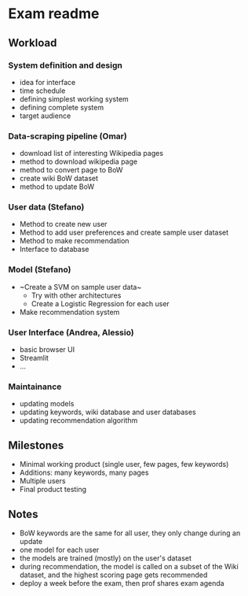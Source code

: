 # Exam readme

## Workload

### System definition and design
- idea for interface
- time schedule
- defining simplest working system
- defining complete system
- target audience

### Data-scraping pipeline (Omar)
- download list of interesting Wikipedia pages 
- method to download wikipedia page 
- method to convert page to BoW 
- create wiki BoW dataset 
- method to update BoW

### User data (Stefano)
- Method to create new user
- Method to add user preferences and create sample user dataset
- Method to make recommendation
- Interface to database

### Model (Stefano)
- ~Create a SVM on sample user data~
  - Try with other architectures
  - Create a Logistic Regression for each user 
- Make recommendation system 

### User Interface (Andrea, Alessio)
- basic browser UI
- Streamlit
- ...

### Maintainance 
- updating models
- updating keywords, wiki database and user databases
- updating recommendation algorithm


## Milestones

- Minimal working product (single user, few pages, few keywords)
- Additions: many keywords, many pages
- Multiple users
- Final product testing


## Notes

- BoW keywords are the same for all user, they only change during an update
- one model for each user
- the models are trained (mostly) on the user's dataset
- during recommendation, the model is called on a subset of the Wiki dataset, and the highest scoring page gets recommended
- deploy a week before the exam, then prof shares exam agenda

